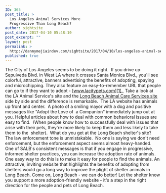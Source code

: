 ```yaml
---
ID: 365
post_title: >
  Los Angeles Animal Services More
  Progressive Than Long Beach?
author: sightsite
post_date: 2017-04-10 05:48:10
post_excerpt: ""
layout: post
permalink: >
  http://dannymejiaindev.com/sightsite/2017/04/10/los-angeles-animal-services-more-progressive-than-long-beach/
published: true
---
```

The City of Los Angeles seems to be doing it right.  If you drive up Sepulveda Blvd. in West LA where it crosses Santa Monica Blvd., you'll see colorful, attractive, banners advertising the benefits of adopting, spaying and microchipping. They also feature an easy-to-remember URL that people can go to if they want to adopt - [www.lacitypets.com][1].  Take a look at the LA Animal Service's site and the [Long Beach Animal Care Services site][2] side by side and the difference is remarkable.  The LA website has animals up front and center.  A photo of a smiling mayor with a dog and positive messages like "Adopt the Love of  a Companion" immediately jump out at you. Helpful articles about how to deal with common behavioral issues are easy to find.  (When people know how to successfully deal with issues that arise with their pets, they're more likely to keep them and less likely to take them to the  shelter).  What do you get at the Long Beach shelter's site?  The law enforcement tone is unmistakable.  No one is saying we don't need enforcement, but the enforcement aspect seems almost heavy-handed. One of SALB's consistent messages is that if you engage in progressive, informed shelter practices, you can increase the adoption rate of animals. One easy way to do this is to make it easy for people to find the animals. An attractive, inviting website that highlights the benefits of adopting from shelters would go a long way to improve the plight of shelter animals in Long Beach. Come on, Long Beach - we can do better! Let the shelter know you support a more adoption-friendly website - it's a step in the right direction for the people and pets of Long Beach.

 [1]: http://www.lacitypets.com/ ""
 [2]: http://www.longbeach.gov/acs/ ""